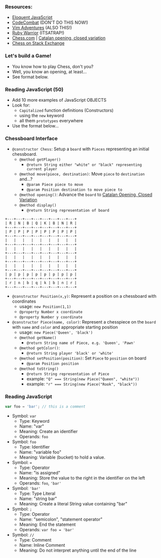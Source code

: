 ### Resources:

* [Eloquent JavaScript](http://eloquentjavascript.net)
* [CodeCombat](http://codecombat.com) (DON'T DO THIS NOW!)
* [Vim Adventures](http://vim-adventures.net) (ALSO THIS!)
* [Ruby Warrior](http://bloc.io/ruby-warror) (ITSATRAP!)
* [Chess.com](http://chess.com) | [Catalan opening, closed variation](http://j.mp/1BSJj9W)
* [Chess on Stack Exchange](http://chess.stackexchange.com)

### Let's build a Game!

* You know how to play Chess, don't you?
* Well, you know an opening, at least...
* See format below.

### Reading JavaScript (50)
* Add 10 more examples of JavaScript OBJECTS
* Look for:
   * `Capitalized` function definitions (Constructors)
   * using the `new` keyword
   * all them `prototypes` everywhere
* Use the format below...


### Chessboard Interface

* `@constructor Chess`: Setup a `board` with `Pieces` representing an initial chessboard.
   * `@method getPlayer()`
      * `@return String either "white" or "black" representing current player`
   * `@method move(piece, destination)`: Move `piece` to `destination` and...?
      * `@param Piece piece to move`
      * `@param Position destination to move piece to`
   * `@method opening()`: Advance the `board` to [Catalan Opening, Closed Variation](http://j.mp/1BSJj9W)
   * `@method display()`
      * `@return String representation of board`
```
+---+---+---+---+---+---+---+---+
| R | N | B | Q | K | B | N | R | 
+---+---+---+---+---+---+---+---+
| P | P | P | P | P | P | P | P | 
+---+---+---+---+---+---+---+---+
|   |   |   |   |   |   |   |   | 
+---+---+---+---+---+---+---+---+
|   |   |   |   |   |   |   |   | 
+---+---+---+---+---+---+---+---+
|   |   |   |   |   |   |   |   | 
+---+---+---+---+---+---+---+---+
|   |   |   |   |   |   |   |   | 
+---+---+---+---+---+---+---+---+
| p | p | p | p | p | p | p | p | 
+---+---+---+---+---+---+---+---+
| r | n | b | q | k | b | n | r | 
+---+---+---+---+---+---+---+---+

```
* `@constructor Position(x,y)`: Represent a position on a chessboard with coordinates
   * usage: `new Position(1,1)`
   * `@property Number x coordinate`
   * `@property Number y coordinate`
* `@constructor Piece(name, color)`: Represent a chesspiece on the `board` with `name` and `color` and appropriate starting position
   * usage: `new Piece('Queen', 'black')`
   * `@method getName()`
      * `@return String name of Piece, e.g. 'Queen', 'Pawn'`
   * `@method getColor()`:
      * `@return String player 'black' or 'white'`
   * `@method setPosition(position)`: Set `Piece` to `position` on board
      * `@param Position position`
   * `@method toString()`
      * `@return String representation of Piece`
      * example: `"Q" === String(new Piece("Queen", "white"))`
      * example: `"r" === String(new Piece("Rook", "black"))`

### Reading JavaScript

```javascript
var foo = 'bar'; // this is a comment
```

* Symbol: `var`
  * Type: Keyword
  * Name: "var"
  * Meaning: Create an identifier
  * Operands: `foo`
* Symbol: `foo`
  * Type: Identifier
  * Name: "variable foo"
  * Meaning: Variable (bucket) to hold a value.
* Symbol: `=`
  * Type: Operator
  * Name: "is assigned"
  * Meaning: Store the value to the right in the identifier on the left
  * Operands: `foo`, `'bar'`
* Symbol: `'bar'`
  * Type: Type Literal
  * Name: "string bar"
  * Meaning: Create a literal String value containing "bar"
* Symbol: `;`
  * Type: Operator
  * Name: "semicolon", "statement operator"
  * Meaning: End the statement
  * Operands: `var foo = 'bar'`
* Symbol: `//`
  * Type: Comment
  * Name: Inline Comment
  * Meaning: Do not interpret anything until the end of the line
